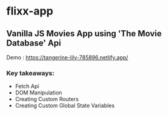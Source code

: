 # flixx-app

## Vanilla JS Movies App using 'The Movie Database' Api

Demo : https://tangerine-lily-785896.netlify.app/

### Key takeaways:

- Fetch Api
- DOM Manipulation
- Creating Custom Routers
- Creating Custom Global State Variables

